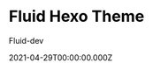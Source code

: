 ---
title: Fluid Hexo Theme
github: https://github.com/fluid-dev/hexo-theme-fluid
demo: https://hexo.fluid-dev.com/
license: MIT
author: Fluid-dev
author_link: ''
author_twitter: ''
date: 2021-04-29T00:00:00.000Z
ssg:
  - Hexo
cms: null
css: null
category: null
description: An elegant Material-Design theme for Hexo.
draft: true
publish_date: '2018-10-14T15:26:24Z'
update_date: '2022-08-15T02:36:52Z'
github_star: 4926
github_fork: 941
---